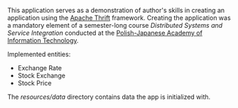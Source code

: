 This application serves as a demonstration of author's skills in creating an application using the [Apache Thrift](https://thrift.apache.org/)
framework. Creating the application was a mandatory element of a semester-long course _Distributed Systems and Service Integration_ 
conducted at the [Polish-Japanese Academy of Information Technology](https://www.pja.edu.pl/en/).

Implemented entities:
* Exchange Rate
* Stock Exchange
* Stock Price

The *resources/data* directory contains data the app is initialized with.
